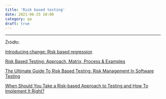 ```yaml
---
title: 'Risk based testing'
date: 2021-06-25 10:00
category: qa
draft: true
---
```



---
Źródło:

[Introducing change: Risk based regression](https://melissajfisher.medium.com/introducing-change-risk-based-regression-58969eb7bce9)

[Risk Based Testing: Approach, Matrix, Process & Examples](https://www.guru99.com/risk-based-testing.html)

[The Ultimate Guide To Risk Based Testing: Risk Management In Software Testing](https://www.softwaretestinghelp.com/risk-management-during-test-planning-risk-based-testing/)

[When Should You Take a Risk-based Approach to Testing and How To Implement It Right?](https://www.scnsoft.com/software-testing/risk-based-testing)